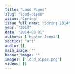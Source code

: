 ```yaml
---
title: "Loud Pipes"
slug: "loud-pipes"
issue: "Spring"
issue_full_name: "Spring 2014"
year: "2014"
date: "2014-03-01"
authors: ['Hunter Jones']
section: "art"
audio: []
main_image: ""
banner_image: ""
images: ['loud_pipes.png']
videos: []
---
```

